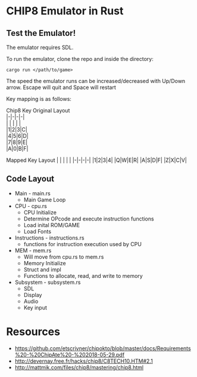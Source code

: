 # CHIP8 Emulator in Rust

## Test the Emulator!

The emulator requires SDL.



To run the emulator, clone the repo and inside the directory:
```
cargo run </path/to/game>
```

The speed the emulator runs can be increased/decreased with Up/Down arrow.
Escape will quit and Space will restart

Key mapping is as follows:

Chip8 Key Original Layout      
|-|-|-|-|  
| | | | |  
|1|2|3|C|       
|4|5|6|D|       
|7|8|9|E|       
|A|0|B|F|             
                      
Mapped Key Layout
| | | | |
|-|-|-|-|
|1|2|3|4|
|Q|W|E|R|
|A|S|D|F|
|Z|X|C|V|              
                      
                      
                      



## Code Layout
- Main - main.rs
  - Main Game Loop
- CPU - cpu.rs
  - CPU Initialize
  - Determine OPcode and execute instruction functions
  - Load inital ROM/GAME
  - Load Fonts
- Instructions - instructions.rs
  - functions for instruction execution used by CPU
- MEM - mem.rs
  - Will move from cpu.rs to mem.rs
  - Memory Initialize
  - Struct and impl 
  - Functions to allocate, read, and write to memory
- Subsystem - subsystem.rs
  - SDL
  - Display
  - Audio
  - Key input






# Resources
- https://github.com/etscrivner/chipokto/blob/master/docs/Requirements%20-%20ChipAte%20-%202018-05-29.pdf
- http://devernay.free.fr/hacks/chip8/C8TECH10.HTM#2.1
- http://mattmik.com/files/chip8/mastering/chip8.html